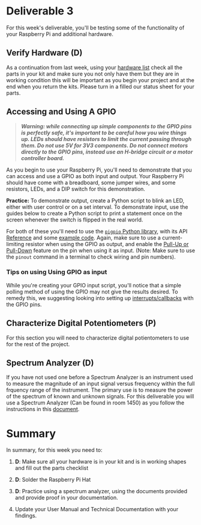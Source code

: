 # Deliverable 3

For this week's deliverable, you'll be testing some of the functionality of your Raspberry Pi and additional hardware. 

## Verify Hardware (D)

As a continuation from last week, using your [hardware list](./images/PartList.png) check all the parts in your kit and make sure you not only have them but they are in working condition this will be important as you begin your project and at the end when you return the kits. Please turn in a filled our status sheet for your parts.


## Accessing and Using A GPIO 

>***Warning: while connecting up simple components to the GPIO pins is perfectly safe, it's important to be careful how you wire things up. LEDs should have resistors to limit the current passing through them. Do not use 5V for 3V3 components. Do not connect motors directly to the GPIO pins, instead use an H-bridge circuit or a motor controller board.***

As you begin to use your Raspberry Pi, you'll need to demonstrate that you can access and use a GPIO as both input and output. Your Raspberry Pi should have come with a breadboard, some jumper wires, and some resistors, LEDs, and a DIP switch for this demonstration.

**Practice:** To demonstrate output, create a Python script to blink an LED, either with user control or on a set interval. To demonstrate input, use the guides below to create a Python script to print a statement once on the screen whenever the switch is flipped in the real world.

For both of these you'll need to use the [`pigpio` Python library](http://abyz.me.uk/rpi/pigpio/index.html#Type_3), with its API [Reference](http://abyz.me.uk/rpi/pigpio/python.html) and some [example code](http://abyz.me.uk/rpi/pigpio/examples.html#Python%20code). Again, make sure to use a current-limiting resistor when using the GPIO as output, and enable the [Pull-Up or Pull-Down](https://en.wikipedia.org/wiki/Pull-up_resistor) feature on the pin when using it as input. (Note: Make sure to use the `pinout` command in a terminal to check wiring and pin numbers).

### Tips on using Using GPIO as input

While you're creating your GPIO input script, you'll notice that a simple polling method of using the GPIO may not give the results desired. To remedy this, we suggesting looking into setting up [interrupts/callbacks](http://abyz.me.uk/rpi/pigpio/python.html#callback) with the GPIO pins.

## Characterize Digital Potentiometers (P)

For this section you will need to characterize digital potientometers to use for the rest of the project.

## Spectrum Analyzer (D)
If you have not used one before a Spectrum Analyzer is an instrument used to measure the magnitude of an input signal versus frequency within the full frquency range of the instrument. The primary use is to measure the power of the spectrum of known and unknown signals. For this deliverable you will use a Spectrum Analyzer (Can be found in room 1450) as you follow the instructions in this [document](./setup/spectrum_instr.md).




# Summary

In summary, for this week you need to:

1. **D**: Make sure all your hardware is in your kit and is in working shapes and fill out the parts checklist

2. **D**: Solder the Raspberry Pi Hat

3. **D**: Practice using a spectrum analyzer, using the documents provided and provide proof in your documentation.

4. Update your User Manual and Technical Documentation with your findings.
